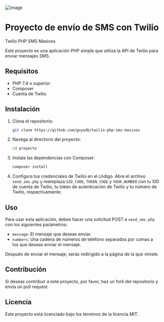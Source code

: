![image](https://github.com/goyodb/twilio-php-sms-masivos/assets/43941761/d00f8d0a-ef97-4de1-b975-f39a71f6327e)

# Proyecto de envío de SMS con Twilio

Twilio PHP SMS Masivos

Este proyecto es una aplicación PHP simple que utiliza la API de Twilio para enviar mensajes SMS.

## Requisitos

- PHP 7.4 o superior
- Composer
- Cuenta de Twilio

## Instalación

1. Clona el repositorio:
    ```bash
    git clone https://github.com/goyodb/twilio-php-sms-masivos
    ```
2. Navega al directorio del proyecto:
    ```bash
    cd proyecto
    ```
3. Instala las dependencias con Composer:
    ```bash
    composer install
    ```
4. Configura tus credenciales de Twilio en el código. Abre el archivo `send_sms.php` y reemplaza `SID_CODE`, `TOKEN_CODE` y `YOUR_NUMBER` con tu SID de cuenta de Twilio, tu token de autenticación de Twilio y tu número de Twilio, respectivamente.

## Uso

Para usar esta aplicación, debes hacer una solicitud POST a `send_sms.php` con los siguientes parámetros:

- `message`: El mensaje que deseas enviar.
- `numbers`: Una cadena de números de teléfono separados por comas a los que deseas enviar el mensaje.

Después de enviar el mensaje, serás redirigido a la página de la que viniste.

## Contribución

Si deseas contribuir a este proyecto, por favor, haz un fork del repositorio y envía un pull request.

## Licencia

Este proyecto está licenciado bajo los términos de la licencia MIT.
